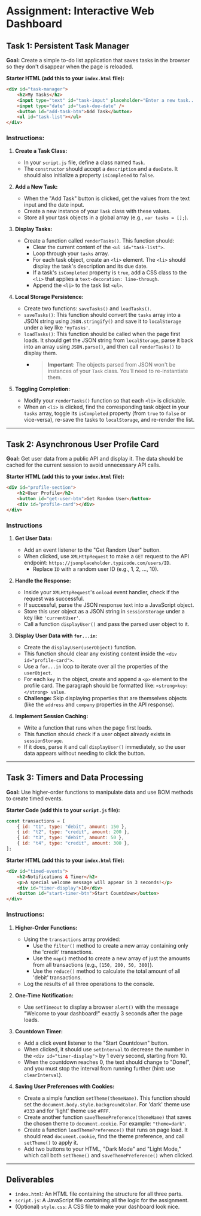 # Assignment: Interactive Web Dashboard

## Task 1: Persistent Task Manager

**Goal:** Create a simple to-do list application that saves tasks in the browser so they don't disappear when the page is reloaded.

**Starter HTML (add this to your `index.html` file):**

```html
<div id="task-manager">
	<h2>My Tasks</h2>
	<input type="text" id="task-input" placeholder="Enter a new task..." />
	<input type="date" id="task-due-date" />
	<button id="add-task-btn">Add Task</button>
	<ul id="task-list"></ul>
</div>
```

### Instructions:

1.  **Create a Task Class:**

    - In your `script.js` file, define a class named `Task`.
    - The `constructor` should accept a `description` and a `dueDate`. It should also initialize a property `isCompleted` to `false`.

2.  **Add a New Task:**

    - When the "Add Task" button is clicked, get the values from the text input and the date input.
    - Create a new instance of your `Task` class with these values.
    - Store all your task objects in a global array (e.g., `var tasks = [];`).

3.  **Display Tasks:**

    - Create a function called `renderTasks()`. This function should:
      - Clear the current content of the `<ul id="task-list">`.
      - Loop through your `tasks` array.
      - For each task object, create an `<li>` element. The `<li>` should display the task's description and its due date.
      - If a task's `isCompleted` property is `true`, add a CSS class to the `<li>` that applies a `text-decoration: line-through`.
      - Append the `<li>` to the task list `<ul>`.

4.  **Local Storage Persistence:**

    - Create two functions: `saveTasks()` and `loadTasks()`.
    - `saveTasks()`: This function should convert the `tasks` array into a JSON string using `JSON.stringify()` and save it to `localStorage` under a key like `'myTasks'`.
    - `loadTasks()`: This function should be called when the page first loads. It should get the JSON string from `localStorage`, parse it back into an array using `JSON.parse()`, and then call `renderTasks()` to display them.
      - > **Important**: The objects parsed from JSON won't be instances of your `Task` class. You'll need to re-instantiate them.

5.  **Toggling Completion:**

    - Modify your `renderTasks()` function so that each `<li>` is clickable.
    - When an `<li>` is clicked, find the corresponding task object in your `tasks` array, toggle its `isCompleted` property (from `true` to `false` or vice-versa), re-save the tasks to `localStorage`, and re-render the list.

---

## Task 2: Asynchronous User Profile Card

**Goal:** Get user data from a public API and display it. The data should be cached for the current session to avoid unnecessary API calls.

**Starter HTML (add this to your `index.html` file):**

```html
<div id="profile-section">
	<h2>User Profile</h2>
	<button id="get-user-btn">Get Random User</button>
	<div id="profile-card"></div>
</div>
```

### Instructions

1.  **Get User Data:**

    - Add an event listener to the "Get Random User" button.
    - When clicked, use `XMLHttpRequest` to make a `GET` request to the API endpoint: `https://jsonplaceholder.typicode.com/users/ID`.
      - Replace `ID` with a random user ID (e.g., 1, 2, ..., 10).

2.  **Handle the Response:**

    - Inside your `XMLHttpRequest`'s `onload` event handler, check if the request was successful.
    - If successful, parse the JSON response text into a JavaScript object.
    - Store this user object as a JSON string in `sessionStorage` under a key like `'currentUser'`.
    - Call a function `displayUser()` and pass the parsed user object to it.

3.  **Display User Data with `for...in`:**

    - Create the `displayUser(userObject)` function.
    - This function should clear any existing content inside the `<div id="profile-card">`.
    - Use a `for...in` loop to iterate over all the properties of the `userObject`.
    - For each `key` in the object, create and append a `<p>` element to the profile card. The paragraph should be formatted like: `<strong>key:</strong> value`.
    - **Challenge:** Skip displaying properties that are themselves objects (like the `address` and `company` properties in the API response).

4.  **Implement Session Caching:**

    - Write a function that runs when the page first loads.
    - This function should check if a user object already exists in `sessionStorage`.
    - If it does, parse it and call `displayUser()` immediately, so the user data appears without needing to click the button.

---

## Task 3: Timers and Data Processing

**Goal:** Use higher-order functions to manipulate data and use BOM methods to create timed events.

**Starter Code (add this to your `script.js` file):**

```javascript
const transactions = [
	{ id: "t1", type: "debit", amount: 150 },
	{ id: "t2", type: "credit", amount: 200 },
	{ id: "t3", type: "debit", amount: 50 },
	{ id: "t4", type: "credit", amount: 300 },
];
```

**Starter HTML (add this to your `index.html` file):**

```html
<div id="timed-events">
	<h2>Notifications & Timer</h2>
	<p>A special welcome message will appear in 3 seconds!</p>
	<div id="timer-display">10</div>
	<button id="start-timer-btn">Start Countdown</button>
</div>
```

### Instructions:

1.  **Higher-Order Functions:**

    - Using the `transactions` array provided:
      - Use the `filter()` method to create a new array containing only the 'credit' transactions.
      - Use the `map()` method to create a new array of just the amounts from all transactions (e.g., `[150, 200, 50, 300]`).
      - Use the `reduce()` method to calculate the total amount of all 'debit' transactions.
    - Log the results of all three operations to the console.

2.  **One-Time Notification:**

    - Use `setTimeout` to display a browser `alert()` with the message "Welcome to your dashboard\!" exactly 3 seconds after the page loads.

3.  **Countdown Timer:**

    - Add a click event listener to the "Start Countdown" button.
    - When clicked, it should use `setInterval` to decrease the number in the `<div id="timer-display">` by 1 every second, starting from 10.
    - When the countdown reaches 0, the text should change to "Done\!", and you must stop the interval from running further (hint: use `clearInterval`).

4.  **Saving User Preferences with Cookies:**

    - Create a simple function `setTheme(themeName)`. This function should set the `document.body.style.backgroundColor`. For 'dark' theme use `#333` and for 'light' theme use `#FFF`.
    - Create another function `saveThemePreference(themeName)` that saves the chosen theme to `document.cookie`. For example: `"theme=dark"`.
    - Create a function `loadThemePreference()` that runs on page load. It should read `document.cookie`, find the theme preference, and call `setTheme()` to apply it.
    - Add two buttons to your HTML, "Dark Mode" and "Light Mode," which call both `setTheme()` and `saveThemePreference()` when clicked.

---

## Deliverables

- `index.html`: An HTML file containing the structure for all three parts.
- `script.js`: A JavaScript file containing all the logic for the assignment.
- (Optional) `style.css`: A CSS file to make your dashboard look nice.
